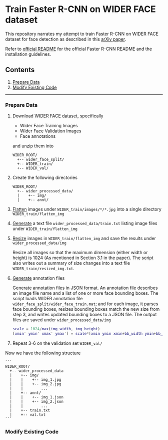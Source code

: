 # Train Faster R-CNN on WIDER FACE dataset

This repository narrates my attempt to train Faster R-CNN on WIDER FACE dataset for face detection as described in this [arXiv paper](https://arxiv.org/abs/1606.03473).

Refer to [official README](./README_official.md) for the official Faster R-CNN README and the installation guidelines.

## Contents
1. [Prepare Data](#prepare-data)
2. [Modify Existing Code](#modify-existing-code)

---

### Prepare Data

1. Download [WIDER FACE dataset](http://mmlab.ie.cuhk.edu.hk/projects/WIDERFace/), specifically
   
   + Wider Face Training Images
   + Wider Face Validation Images
   + Face annotations
   
   and unzip them into

    ```
    WIDER_ROOT/
      +-- wider_face_split/
      +-- WIDER_train/
      +-- WIDER_val/
   ```
   
2. Create the following directories

    ```
    WIDER_ROOT/
      +-- wider_processed_data/
      |    +-- img/
      |    +-- annt/
   ```
   
3. [Flatten](./face_scripts/flatten.py) images under `WIDER_train/images/*/*.jpg` into a single directory `WIDER_train/flatten_img`
4. [Generate](./face_scripts/gen_ls.sh) a text file `wider_processed_data/train.txt` listing image files under `WIDER_train/flatten_img`
5. [Resize](./face_scripts/resize.sh) images in `WIDER_train/flatten_img` and save the results under `wider_processed_data/img`
   
   Resize all images so that the maximum dimension (either width or height) is 1024 (As mentioned in Section 3.1 in the paper). The script also writes out a summary of size changes into a text file `WIDER_train/resized_img.txt`.
   
6. [Generate](./face_scripts/gen_annt.m) annotation files
  
    Generate annotation files in JSON format. An annotation file describes an image file name and a list of one or more face bounding boxes. The script loads WIDER annotation file `wider_face_split/wider_face_train.mat`; and for each image, it parses face bounding boxes, resizes bounding boxes match the new size from step 3, and writes updated bounding boxes to a JSON file. The output files are saved under `wider_processed_data/img`

    ```matlab
    scale = 1024/max(img_width, img_height)
    [xmin' ymin' xmax' ymax'] = scale*[xmin ymin xmin+bb_width ymin+bb_height]
    ```

6. Repeat 3-6 on the validation set `WIDER_val/`


Now we have the following structure
   
    ```
    WIDER_ROOT/
      +-- wider_processed_data
      |    +-- img/
      |    |    +-- img_1.jpg
      |    |    +-- img_2.jpg
      |    |        ...
      |    +-- annt/
      |    |    +-- img_1.json
      |    |    +-- img_2.json
      |    |        ...
      |    +-- train.txt
      |    +-- val.txt
    ```

### Modify Existing Code



